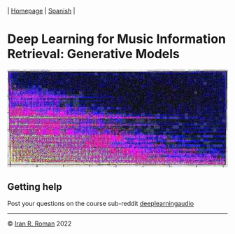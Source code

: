 | [Homepage](https://dl4genaudio.github.io) | [Spanish](https://dl4genaudio-github-io.translate.goog/?_x_tr_sl=en&_x_tr_tl=es&_x_tr_hl=en-US) |

# Deep Learning for Music Information Retrieval: Generative Models
<img src="assets/home.jpg" alt="drawing" width="1000"/>

## Getting help

Post your questions on the course sub-reddit [deeplearningaudio](https://reddit.com/r/deeplearningaudio)

___

&copy; [Iran R. Roman](https://iranroman.github.io) 2022
